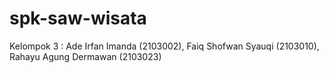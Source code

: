 # spk-saw-wisata
Kelompok 3 : Ade Irfan Imanda (2103002), Faiq Shofwan Syauqi (2103010), Rahayu Agung Dermawan (2103023)
